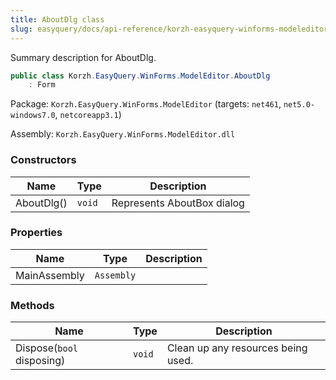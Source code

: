 ```yaml
---
title: AboutDlg class
slug: easyquery/docs/api-reference/korzh-easyquery-winforms-modeleditor/korzh-easyquery-winforms-modeleditor-namespace/aboutdlg-class
---
```



Summary description for AboutDlg.
```csharp
public class Korzh.EasyQuery.WinForms.ModelEditor.AboutDlg
    : Form

```
Package: `Korzh.EasyQuery.WinForms.ModelEditor` (targets: `net461`, `net5.0-windows7.0`, `netcoreapp3.1`)

Assembly: `Korzh.EasyQuery.WinForms.ModelEditor.dll`

### Constructors

| Name | Type | Description | 
| --- | --- | --- | 
| AboutDlg() | `void` | Represents AboutBox dialog | 


### Properties

| Name | Type | Description | 
| --- | --- | --- | 
| MainAssembly | `Assembly` |  | 


### Methods

| Name | Type | Description | 
| --- | --- | --- | 
| Dispose(`bool` disposing) | `void` | Clean up any resources being used. |